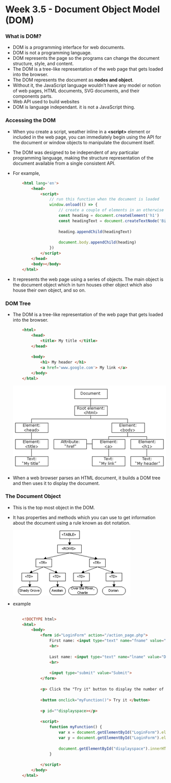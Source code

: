 # Week 3.5 - Document Object Model (DOM) 

### What is DOM?
- DOM is a programming interface for web documents.
- DOM is not a programming language.
- DOM represents the page so the programs can change the document structure, style, and content.
- The DOM is a tree-like representation of the web page that gets loaded into the browser.
- The DOM represents the document as **nodes and object**.
- Without it, the JavaScript language wouldn't have any model or notion of web pages, HTML documents, SVG documents, and their components parts.
- Web API used to build websites
- DOM is language independant. it is not a JavaScript thing.

### Accessing the DOM
- When you create a script, weather inline in a **&lt;script&gt;** element or included in the web page, you can immediately begin using the API for the document or window objects to manipulate the document itself.
- The DOM was designed to be independent of any particalar programming language, making the structure representation of the document available from a single consistent API.
- For example,

    ``` html
        <html lang='en'>
            <head>
                <script>
                    // run this function when the document is loaded
                    window.onload(() => {
                        // create a couple of elements in an otherwise empty HTML page
                        const heading = document.createElement('h1')
                        const headingText = document.createTextNode('Big Head!')

                        heading.appendChild(headingText)
                        
                        document.body.appendChild(heading)
                    })
                </script>
            </head>
            <body></body>
        </html>
    ```

- It represents the web page using a series of objects. The main object is the document object which in turn houses other object which also house their own object, and so on.


### DOM Tree
- The DOM is a tree-like representation of the web page that gets loaded into the browser.

    ``` html
        <html>
            <head>
                <title> My title </title>
            </head>

            <body>
                <h1> My header </h1>
                <a href='www.google.com'> My link </a>
            </body>
        </html>
    ```

    ![DOM Tree](./images/dom-tree.gif)

- When a web browser parses an HTML document, it builds a DOM tree and then uses it to display the document.

### The Document Object
- This is the top most object in the DOM.
- It has properties and methods which you can use to get information about the document using a rule known as dot notation.

    ![Document Object](./images/document-object.gif)
- example
    ``` html

        <!DOCTYPE html>
        <html>
            <body>
                <form id="LoginForm" action="/action_page.php">
                    First name: <input type="text" name="fname" value="Donald">
                    <br>

                    Last name: <input type="text" name="lname" value="Duck">
                    <br>
                    
                    <input type="submit" value="Submit">
                </form>

                <p> Click the "Try it" button to display the number of elements in the form.</p>

                <button onclick="myFunction()"> Try it </button>

                <p id=""displayspace></p>

                <script>
                    function myFunction() {
                        var x = document.getElementById("LoginForm").elements.length;
                        var y = document.getElementById("LoginForm").elements[0].value;

                        document.getElementById("displayspace").innerHTML = "Found " + x + " elements in the form. " + "first name is " + y;
                    }

                </script>
            </body>
        </html>

    ```